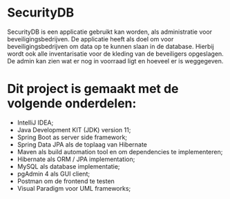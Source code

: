 # SecurityDB
SecurityDB is een applicatie gebruikt kan worden, als administratie voor beveiligingsbedrijven. 
De applicatie heeft als doel om voor beveiligingsbedrijven om data op te kunnen slaan in de database. Hierbij wordt ook alle inventarisatie voor de kleding van de beveiligers opgeslagen. De admin kan zien wat er nog in voorraad ligt en hoeveel er is weggegeven.

# Dit project is gemaakt met de volgende onderdelen:
- IntelliJ IDEA;
- Java Development KIT (JDK) version 11;
- Spring Boot as server side framework;
- Spring Data JPA als de toplaag van Hibernate
- Maven als build automation tool en om dependencies te implementeren;
- Hibernate als ORM / JPA implementation;
- MySQL als database implementatie;
- pgAdmin 4 als GUI client;
- Postman om de frontend te testen
- Visual Paradigm voor UML frameworks;

